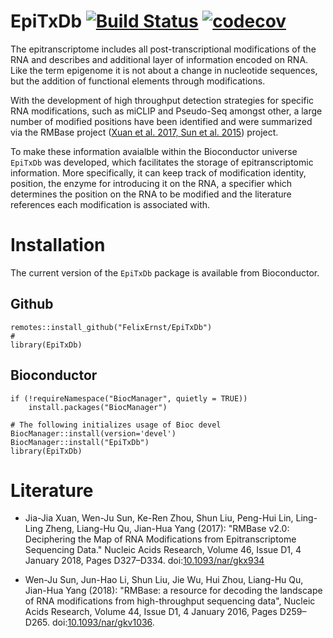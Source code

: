 # EpiTxDb [![Build Status](https://travis-ci.com/FelixErnst/EpiTxDb.svg?branch=master)](https://travis-ci.com/FelixErnst/EpiTxDb) [![codecov](https://codecov.io/gh/FelixErnst/EpiTxDb/branch/master/graph/badge.svg)](https://codecov.io/gh/FelixErnst/EpiTxDb)

The epitranscriptome includes all post-transcriptional modifications of the RNA
and describes and additional layer of information encoded on RNA. Like the term
epigenome it is not about a change in nucleotide sequences, but the addition of
functional elements through modifications.

With the development of high throughput detection strategies for specific RNA
modifications, such as miCLIP and Pseudo-Seq amongst other, a large number of
modified positions have been identified and were summarized via the RMBase 
project ([Xuan et al. 2017, Sun et al. 2015](#Literature)) project.

To make these information avaialble within the Bioconductor universe `EpiTxDb`
was developed, which facilitates the storage of epitranscriptomic information.
More specifically, it can keep track of modification identity, position, the
enzyme for introducing it on the RNA, a specifier which determines the position
on the RNA to be modified and the literature references each modification is
associated with.

# Installation

The current version of the `EpiTxDb` package is available from Bioconductor.

## Github

```
remotes::install_github("FelixErnst/EpiTxDb")
#
library(EpiTxDb)
```

## Bioconductor

```
if (!requireNamespace("BiocManager", quietly = TRUE))
    install.packages("BiocManager")

# The following initializes usage of Bioc devel
BiocManager::install(version='devel')
BiocManager::install("EpiTxDb")
library(EpiTxDb)
```

# Literature

- Jia-Jia Xuan, Wen-Ju Sun, Ke-Ren Zhou, Shun Liu, Peng-Hui Lin, Ling-Ling
Zheng, Liang-Hu Qu, Jian-Hua Yang (2017): "RMBase v2.0: Deciphering the Map of
RNA Modifications from Epitranscriptome Sequencing Data." Nucleic Acids
Research, Volume 46, Issue D1, 4 January 2018, Pages D327–D334.
doi:[10.1093/nar/gkx934](https://doi.org/10.1093/nar/gkx934)

- Wen-Ju Sun, Jun-Hao Li, Shun Liu, Jie Wu, Hui Zhou, Liang-Hu Qu, Jian-Hua Yang
(2018): "RMBase: a resource for decoding the landscape of RNA modifications from
high-throughput sequencing data", Nucleic Acids Research, Volume 44, Issue D1, 4
January 2016, Pages D259–D265.
doi:[10.1093/nar/gkv1036](https://doi.org/10.1093/nar/gkv1036).
